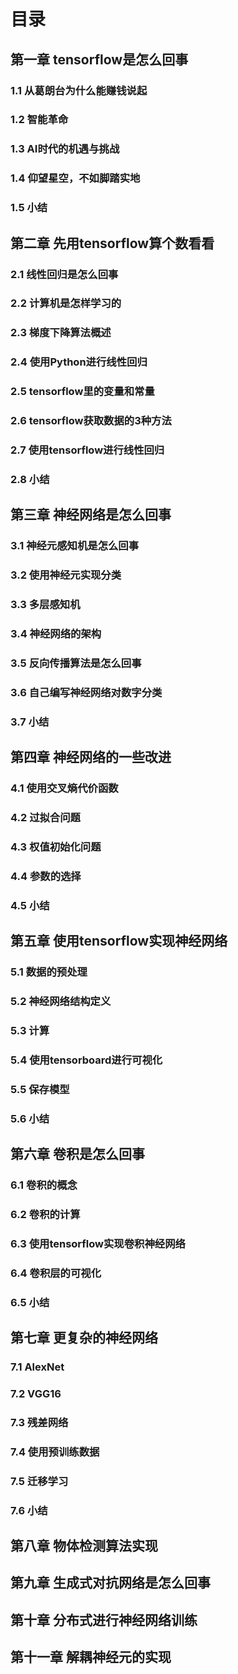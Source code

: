 # 目录

## 第一章 tensorflow是怎么回事
### 1.1 从葛朗台为什么能赚钱说起
### 1.2 智能革命
### 1.3 AI时代的机遇与挑战
### 1.4 仰望星空，不如脚踏实地
### 1.5 小结

## 第二章 先用tensorflow算个数看看
### 2.1 线性回归是怎么回事
### 2.2 计算机是怎样学习的
### 2.3 梯度下降算法概述
### 2.4 使用Python进行线性回归
### 2.5 tensorflow里的变量和常量
### 2.6 tensorflow获取数据的3种方法
### 2.7 使用tensorflow进行线性回归
### 2.8 小结

## 第三章 神经网络是怎么回事
### 3.1 神经元感知机是怎么回事
### 3.2 使用神经元实现分类
### 3.3 多层感知机
### 3.4 神经网络的架构
### 3.5 反向传播算法是怎么回事
### 3.6 自己编写神经网络对数字分类
### 3.7 小结

## 第四章 神经网络的一些改进
### 4.1 使用交叉熵代价函数
### 4.2 过拟合问题
### 4.3 权值初始化问题
### 4.4 参数的选择
### 4.5 小结

## 第五章 使用tensorflow实现神经网络
### 5.1 数据的预处理
### 5.2 神经网络结构定义
### 5.3 计算
### 5.4 使用tensorboard进行可视化
### 5.5 保存模型
### 5.6 小结

## 第六章 卷积是怎么回事
### 6.1 卷积的概念
### 6.2 卷积的计算
### 6.3 使用tensorflow实现卷积神经网络
### 6.4 卷积层的可视化
### 6.5 小结

## 第七章 更复杂的神经网络
### 7.1 AlexNet
### 7.2 VGG16
### 7.3 残差网络
### 7.4 使用预训练数据
### 7.5 迁移学习
### 7.6 小结

## 第八章 物体检测算法实现
## 第九章 生成式对抗网络是怎么回事
## 第十章 分布式进行神经网络训练
## 第十一章 解耦神经元的实现

